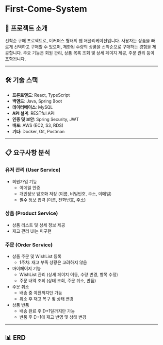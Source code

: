 # First-Come-System

## 📖 프로젝트 소개

선착순 구매 프로젝트로, 이커머스 형태의 웹 애플리케이션입니다. 사용자는 상품을 빠르게 선택하고 구매할 수 있으며, 제한된 수량의 상품을 선착순으로 구매하는 경험을 제공합니다. 주요 기능은 회원 관리, 상품 목록 조회 및 상세 페이지 제공, 주문 관리 등이 포함됩니다.

---

## 🛠️ 기술 스택

- **프론트엔드**: React, TypeScript
- **백엔드**: Java, Spring Boot
- **데이터베이스**: MySQL
- **API 설계**: RESTful API
- **인증 및 보안**: Spring Security, JWT
- **배포**: AWS (EC2, S3, RDS)
- **기타**: Docker, Git, Postman

---

## 📋 요구사항 분석

### 유저 관리 (User Service)

- 회원가입 기능
    - 이메일 인증
    - 개인정보 암호화 저장 (이름, 비밀번호, 주소, 이메일)
    - 필수 정보 입력 (이름, 전화번호, 주소)

### 상품 (Product Service)

- 상품 리스트 및 상세 정보 제공
- 재고 관리 UI는 미구현

### 주문 (Order Service)

- 상품 주문 및 WishList 등록
    - 1주차: 재고 부족 상황은 고려하지 않음
- 마이페이지 기능
    - WishList 관리 (상세 페이지 이동, 수량 변경, 항목 수정)
    - 주문 내역 조회 (상태 조회, 주문 취소, 반품)
- 주문 취소
    - 배송 중 이전까지만 가능
    - 취소 후 재고 복구 및 상태 변경
- 상품 반품
    - 배송 완료 후 D+1일까지만 가능
    - 반품 후 D+1에 재고 반영 및 상태 변경

---

## 📊 ERD
